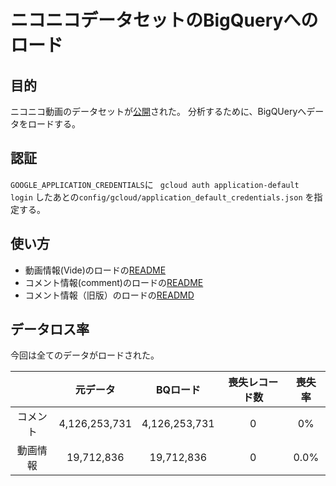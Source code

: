 # ニコニコデータセットのBigQueryへのロード

## 目的

ニコニコ動画のデータセットが[公開](https://www.nii.ac.jp/dsc/idr/nico/nico.html)された。
分析するために、BigQUeryへデータをロードする。

## 認証

`GOOGLE_APPLICATION_CREDENTIALS`に ` gcloud auth application-default login` したあとの`config/gcloud/application_default_credentials.json` を指定する。

## 使い方

- 動画情報(Vide)のロードの[README](./video/README.md)
- コメント情報(comment)のロードの[README](./comment/README.md)
- コメント情報（旧版）のロードの[READMD](./comment_old/README.md)

## データロス率

今回は全てのデータがロードされた。


|       |元データ|BQロード|喪失レコード数|喪失率|
|:-----:|:-------------:|:------------:|:-------:|:---:|
|コメント|4,126,253,731|4,126,253,731|0|0%|
|動画情報|19,712,836|19,712,836|0|0.0%|


